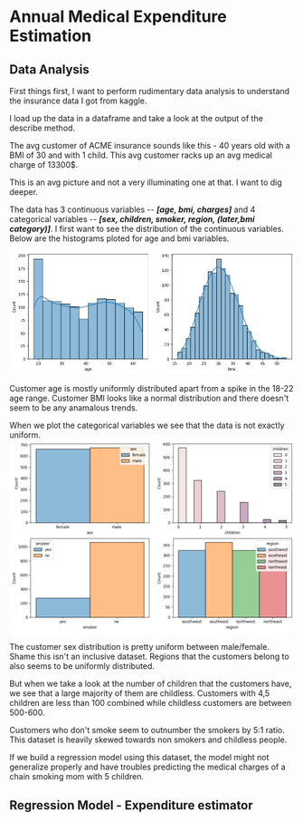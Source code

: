 # Annual Medical Expenditure Estimation

## Data Analysis

First things first, I want to perform rudimentary data analysis to understand the insurance data I got from kaggle. 

I load up the data in a dataframe and take a look at the output of the describe method.

The avg customer of ACME insurance sounds like this - 40 years old with a BMI of 30 and with 1 child. This avg customer racks up an avg medical charge of 13300$.

This is an avg picture and not a very illuminating one at that. I want to dig deeper.

The data has 3 continuous variables -- ***\[age, bmi, charges]*** and 4 categorical variables -- ***\[sex, children, smoker, region, (later,bmi category)]***. I first want to see the distribution of the continuous variables. Below are the histograms ploted for age and bmi variables.

![Histogram plots for age and bmi columns of the dataset in repo](images/cont_1.png)

Customer age is mostly uniformly distributed apart from a spike in the 18-22 age range. Customer BMI looks like a normal distribution and there doesn't seem to be any anamalous trends.

When we plot the categorical variables we see that the data is not exactly uniform.
![Histogram plots of sex, children, smoker, region cols](images/categorical_statistics.png)

The customer sex distribution is pretty uniform between male/female. Shame this isn't an inclusive dataset. Regions that the customers belong to also seems to be uniformly distributed.

But when we take a look at the number of children that the customers have, we see that a large majority of them are childless. Customers with 4,5 children are less than 100 combined while childless customers are between 500-600.

Customers who don't smoke seem to outnumber the smokers by 5:1 ratio. This dataset is heavily skewed towards non smokers and childless people. 

If we build a regression model using this dataset, the model might not generalize properly and have troubles predicting the medical charges of a chain smoking mom with 5 children.

## Regression Model - Expenditure estimator